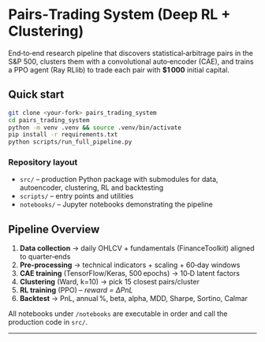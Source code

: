 
# Pairs‑Trading System (Deep RL + Clustering)

End‑to‑end research pipeline that discovers statistical‑arbitrage pairs in the S&P 500, clusters them with a convolutional auto‑encoder (CAE), and trains a PPO agent (Ray RLlib) to trade each pair with **$1 000** initial capital.

## Quick start

```bash
git clone <your‑fork> pairs_trading_system
cd pairs_trading_system
python -m venv .venv && source .venv/bin/activate
pip install -r requirements.txt
python scripts/run_full_pipeline.py
```
### Repository layout
- `src/` – production Python package with submodules for data, autoencoder, clustering, RL and backtesting
- `scripts/` – entry points and utilities
- `notebooks/` – Jupyter notebooks demonstrating the pipeline

## Pipeline Overview

1. **Data collection** → daily OHLCV + fundamentals (FinanceToolkit) aligned to quarter‑ends  
2. **Pre‑processing** → technical indicators + scaling + 60‑day windows  
3. **CAE training** (TensorFlow/Keras, 500 epochs) → 10‑D latent factors  
4. **Clustering** (Ward, k=10) → pick 15 closest pairs/cluster  
5. **RL training** (PPO) – *reward = ΔPnL*  
6. **Backtest** → PnL, annual %, beta, alpha, MDD, Sharpe, Sortino, Calmar  

All notebooks under `/notebooks` are executable in order and call the production code in `src/`.

---
